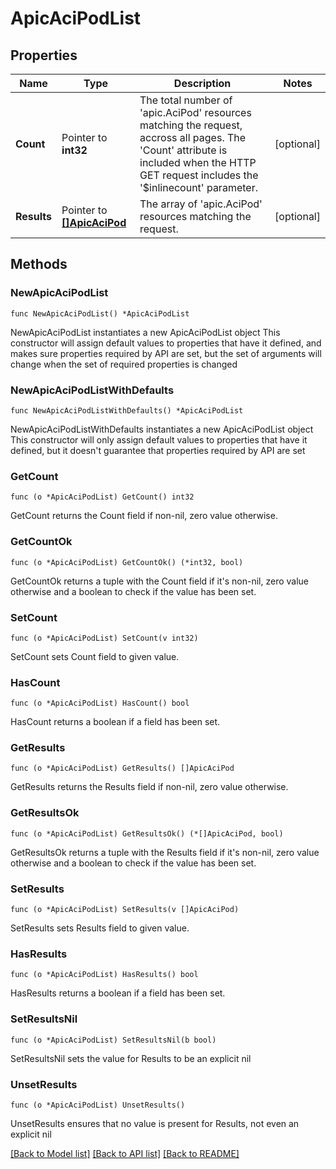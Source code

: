 # ApicAciPodList

## Properties

Name | Type | Description | Notes
------------ | ------------- | ------------- | -------------
**Count** | Pointer to **int32** | The total number of &#39;apic.AciPod&#39; resources matching the request, accross all pages. The &#39;Count&#39; attribute is included when the HTTP GET request includes the &#39;$inlinecount&#39; parameter. | [optional] 
**Results** | Pointer to [**[]ApicAciPod**](ApicAciPod.md) | The array of &#39;apic.AciPod&#39; resources matching the request. | [optional] 

## Methods

### NewApicAciPodList

`func NewApicAciPodList() *ApicAciPodList`

NewApicAciPodList instantiates a new ApicAciPodList object
This constructor will assign default values to properties that have it defined,
and makes sure properties required by API are set, but the set of arguments
will change when the set of required properties is changed

### NewApicAciPodListWithDefaults

`func NewApicAciPodListWithDefaults() *ApicAciPodList`

NewApicAciPodListWithDefaults instantiates a new ApicAciPodList object
This constructor will only assign default values to properties that have it defined,
but it doesn't guarantee that properties required by API are set

### GetCount

`func (o *ApicAciPodList) GetCount() int32`

GetCount returns the Count field if non-nil, zero value otherwise.

### GetCountOk

`func (o *ApicAciPodList) GetCountOk() (*int32, bool)`

GetCountOk returns a tuple with the Count field if it's non-nil, zero value otherwise
and a boolean to check if the value has been set.

### SetCount

`func (o *ApicAciPodList) SetCount(v int32)`

SetCount sets Count field to given value.

### HasCount

`func (o *ApicAciPodList) HasCount() bool`

HasCount returns a boolean if a field has been set.

### GetResults

`func (o *ApicAciPodList) GetResults() []ApicAciPod`

GetResults returns the Results field if non-nil, zero value otherwise.

### GetResultsOk

`func (o *ApicAciPodList) GetResultsOk() (*[]ApicAciPod, bool)`

GetResultsOk returns a tuple with the Results field if it's non-nil, zero value otherwise
and a boolean to check if the value has been set.

### SetResults

`func (o *ApicAciPodList) SetResults(v []ApicAciPod)`

SetResults sets Results field to given value.

### HasResults

`func (o *ApicAciPodList) HasResults() bool`

HasResults returns a boolean if a field has been set.

### SetResultsNil

`func (o *ApicAciPodList) SetResultsNil(b bool)`

 SetResultsNil sets the value for Results to be an explicit nil

### UnsetResults
`func (o *ApicAciPodList) UnsetResults()`

UnsetResults ensures that no value is present for Results, not even an explicit nil

[[Back to Model list]](../README.md#documentation-for-models) [[Back to API list]](../README.md#documentation-for-api-endpoints) [[Back to README]](../README.md)


